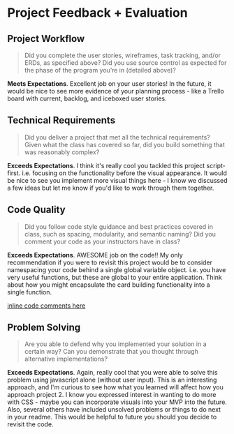 # Project Feedback + Evaluation

## Project Workflow

>Did you complete the user stories, wireframes, task tracking, and/or ERDs, as specified above? Did you use source control as expected for the phase of the program you’re in (detailed above)?

**Meets Expectations**. Excellent job on your user stories! In the future, it would be nice to see more evidence of your planning process - like
a Trello board with current, backlog, and iceboxed user stories.

## Technical Requirements

>Did you deliver a project that met all the technical requirements? Given what the class has covered so far, did you build something that was reasonably complex?

**Exceeds Expectations**. I think it's really cool you tackled this project script-first. i.e. focusing on the functionality before the
visual appearance. It would be nice to see you implement more visual things here - I know we discussed a few ideas but let me know if you'd
like to work through them together.

## Code Quality

>Did you follow code style guidance and best practices covered in class, such as spacing, modularity, and semantic naming? Did you comment your code as your instructors have in class?

**Exceeds Expectations**. AWESOME job on the code!! My only recommendation if you were to revisit this project would be to consider
namespacing your code behind a single global variable object. i.e. you have very useful functions, but these are global to your entire 
application. Think about how you might encapsulate the card building functionality into a single function.


[inline code comments here](https://github.com/jshawl/War/compare/eee3fa3...ce944e4)

## Problem Solving

>Are you able to defend why you implemented your solution in a certain way? Can you demonstrate that you thought through alternative implementations?

**Exceeds Expectations**. Again, really cool that you were able to solve this problem using javascript alone (without user input). This
is an interesting approach, and I'm curious to see how what you learned will affect how you approach project 2. I know you expressed interest
in wanting to do more with CSS - maybe you can incorporate visuals into your MVP into the future. Also, several others have included
unsolved problems or things to do next in your readme. This would be helpful to future you should you decide to revisit the code.